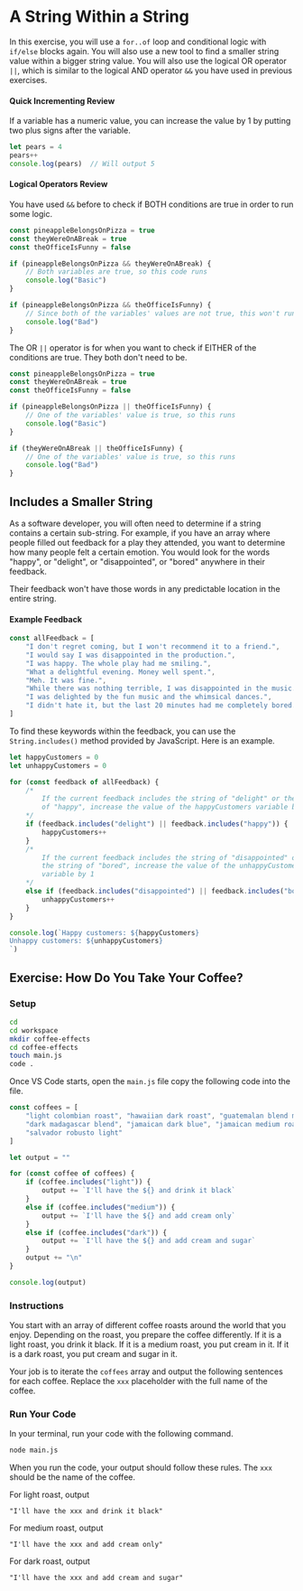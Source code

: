 # A String Within a String

In this exercise, you will use a `for..of` loop and conditional logic with `if/else` blocks again. You will also use a new tool to find a smaller string value within a bigger string value. You will also use the logical OR operator `||`, which is similar to the logical AND operator `&&` you have used in previous exercises.

#### Quick Incrementing Review

If a variable has a numeric value, you can increase the value by 1 by putting two plus signs after the variable.

```js
let pears = 4
pears++
console.log(pears)  // Will output 5
```

#### Logical Operators Review

You have used `&&` before to check if BOTH conditions are true in order to run some logic.

```js
const pineappleBelongsOnPizza = true
const theyWereOnABreak = true
const theOfficeIsFunny = false

if (pineappleBelongsOnPizza && theyWereOnABreak) {
	// Both variables are true, so this code runs
	console.log("Basic")
}

if (pineappleBelongsOnPizza && theOfficeIsFunny) {
	// Since both of the variables' values are not true, this won't run
	console.log("Bad")
}
```

The OR `||` operator is for when you want to check if EITHER of the conditions are true. They both don't need to be.

```js
const pineappleBelongsOnPizza = true
const theyWereOnABreak = true
const theOfficeIsFunny = false

if (pineappleBelongsOnPizza || theOfficeIsFunny) {
	// One of the variables' value is true, so this runs
	console.log("Basic")
}

if (theyWereOnABreak || theOfficeIsFunny) {
	// One of the variables' value is true, so this runs
	console.log("Bad")
}
```

## Includes a Smaller String

As a software developer, you will often need to determine if a string contains a certain sub-string. For example, if you have an array where people filled out feedback for a play they attended, you want to determine how many people felt a certain emotion. You would look for the words "happy", or "delight", or "disappointed", or "bored" anywhere in their feedback.

Their feedback won't have those words in any predictable location in the entire string.

#### Example Feedback

```js
const allFeedback = [
    "I don't regret coming, but I won't recommend it to a friend.",
	"I would say I was disappointed in the production.",
	"I was happy. The whole play had me smiling.",
	"What a delightful evening. Money well spent.",
	"Meh. It was fine.",
	"While there was nothing terrible, I was disappointed in the music.",
	"I was delighted by the fun music and the whimsical dances.",
	"I didn't hate it, but the last 20 minutes had me completely bored."
]
```

To find these keywords within the feedback, you can use the `String.includes()` method provided by JavaScript. Here is an example.

```js
let happyCustomers = 0
let unhappyCustomers = 0

for (const feedback of allFeedback) {
	/*
		If the current feedback includes the string of "delight" or the string
		of "happy", increase the value of the happyCustomers variable by 1
	*/
	if (feedback.includes("delight") || feedback.includes("happy")) {
		happyCustomers++
	}
	/*
		If the current feedback includes the string of "disappointed" or
		the string of "bored", increase the value of the unhappyCustomers
		variable by 1
	*/
	else if (feedback.includes("disappointed") || feedback.includes("bored")) {
		unhappyCustomers++
	}
}

console.log(`Happy customers: ${happyCustomers}
Unhappy customers: ${unhappyCustomers}
`)
```

## Exercise: How Do You Take Your Coffee?

### Setup

```sh
cd
cd workspace
mkdir coffee-effects
cd coffee-effects
touch main.js
code .
```

Once VS Code starts, open the `main.js` file copy the following code into the file.

```js
const coffees = [
    "light colombian roast", "hawaiian dark roast", "guatemalan blend medium roast",
    "dark madagascar blend", "jamaican dark blue", "jamaican medium roast",
    "salvador robusto light"
]

let output = ""

for (const coffee of coffees) {
    if (coffee.includes("light")) {
        output += `I'll have the ${} and drink it black`
    }
    else if (coffee.includes("medium")) {
        output += `I'll have the ${} and add cream only`
    }
    else if (coffee.includes("dark")) {
        output += `I'll have the ${} and add cream and sugar`
    }
    output += "\n"
}

console.log(output)
```

### Instructions

You start with an array of different coffee roasts around the world that you enjoy. Depending on the roast, you prepare the coffee differently. If it is a light roast, you drink it black. If it is a medium roast, you put cream in it. If it is a dark roast, you put cream and sugar in it.

Your job is to iterate the `coffees` array and output the following sentences for each coffee. Replace the `xxx` placeholder with the full name of the coffee.


### Run Your Code

In your terminal, run your code with the following command.

```sh
node main.js
```

When you run the code, your output should follow these rules. The `xxx` should be the name of the coffee.

For light roast, output

`"I'll have the xxx and drink it black"`

For medium roast, output

`"I'll have the xxx and add cream only"`

For dark roast, output

`"I'll have the xxx and add cream and sugar"`
